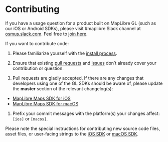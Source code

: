 # Contributing

If you have a usage question for a product built on MapLibre GL (such as our iOS or Android SDKs), please visit #maplibre Slack channel at [osmus.slack.com](https://osmus.slack.com/). Feel free to [join here](https://osmus-slack.herokuapp.com/).

If you want to contribute code:

1. Please familiarize yourself with the [install process](README.md#installation).

1. Ensure that existing [pull requests](https://github.com/maplibre/maplibre-gl-native/pulls) and [issues](https://github.com/maplibre/maplibre-gl-native/issues) don’t already cover your contribution or question.

1. Pull requests are gladly accepted. If there are any changes that developers using one of the GL SDKs should be aware of, please update the **master** section of the relevant changelog(s):
  * [MapLibre Maps SDK for iOS](platform/ios/CHANGELOG.md)
  * [MapLibre Maps SDK for macOS](platform/macos/CHANGELOG.md)

1. Prefix your commit messages with the platform(s) your changes affect: `[ios]` or `[macos]`.

Please note the special instructions for contributing new source code files, asset files, or user-facing strings to the [iOS SDK](platform/ios/DEVELOPING.md#contributing) or [macOS SDK](platform/macos/DEVELOPING.md#contributing).
